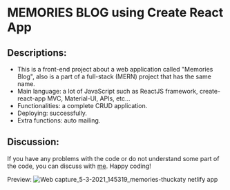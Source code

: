 # MEMORIES BLOG using Create React App

## Descriptions:
* This is a front-end project about a web application called "Memories Blog", also is a part of a full-stack (MERN) project that has the same name.
* Main language: a lot of JavaScript such as ReactJS framework, create-react-app MVC, Material-UI, APIs, etc...
* Functionalities: a complete CRUD application.
* Deploying: successfully.
* Extra functions: auto mailing.

## Discussion: 
If you have any problems with the code or do not understand some part of the code, you can discuss with [me](mailto:katyperrycbt@gmail.com). Happy coding!

Preview:
![Web capture_5-3-2021_145319_memories-thuckaty netlify app](https://user-images.githubusercontent.com/55175628/110456493-38eb7100-80fc-11eb-8bca-79cfa322df8f.jpeg)

